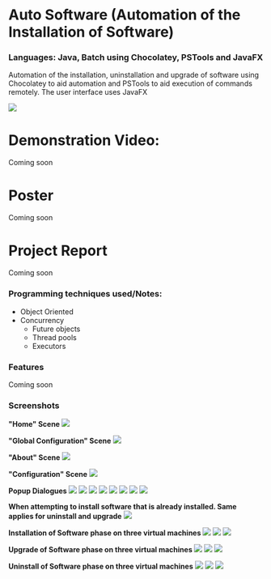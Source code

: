 # Auto Software (Automation of the Installation of Software)
### **Languages:** Java, Batch using Chocolatey, PSTools and JavaFX
Automation of the installation, uninstallation and upgrade of software using Chocolatey to aid automation and PSTools to aid execution of commands remotely.
The user interface uses JavaFX

![](images/icon.png)
# Demonstration Video:
Coming soon

# Poster
Coming soon

# Project Report
Coming soon

### **Programming techniques used/Notes:**
-  Object Oriented 
- Concurrency
	- Future objects
	- Thread pools
	- Executors

### **Features**
Coming soon

### **Screenshots**

**"Home" Scene**
![](images/HomeScene.png)

**"Global Configuration" Scene**
![](images/GlobalConfigurationScene.png)

**"About" Scene**
![](images/AboutScene.png)

**"Configuration" Scene**
![](images/ConfigurationScene.png)

**Popup Dialogues**
![](images/InvalidIP.png)
![](images/IPAlreadyExists.png)
![](images/ConfigureSystemsNotReady.png)
![](images/NoSystemsLoaded.png)
![](images/CloseApplicationDuringPhase.png)
![](images/AllSystemsGoOffline.png)
![](images/SystemStatus1.png)
![](images/SystemStatus2.png)

**When attempting to install software that is already installed. Same applies for uninstall and upgrade**
![](images/ConfigurationAlreadyInstalled.png)

**Installation of Software phase on three virtual machines**
![](images/ConfigurationInstall.png)
![](images/ConfigurationInstall2.png)
![](images/ConfigurationInstallFinished.png)

**Upgrade of Software phase on three virtual machines**
![](images/ConfigurationUpgrade.png)
![](images/ConfigurationUpgrade2.png)
![](images/ConfigurationUpgradeFinished.png)


**Uninstall of Software phase on three virtual machines**
![](images/ConfigurationUninstall.png)
![](images/ConfigurationUninstall2.png)
![](images/ConfigurationUninstallFinished.png)
